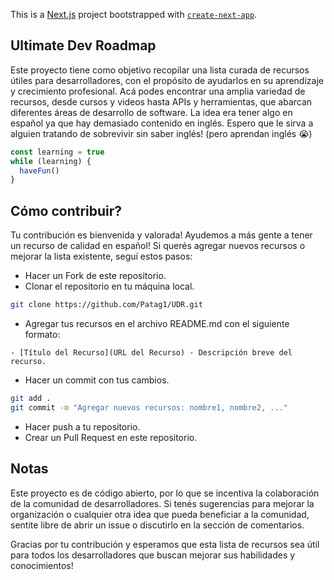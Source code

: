 This is a [Next.js](https://nextjs.org/) project bootstrapped with [`create-next-app`](https://github.com/vercel/next.js/tree/canary/packages/create-next-app).

## Ultimate Dev Roadmap

Este proyecto tiene como objetivo recopilar una lista curada de recursos útiles para desarrolladores, con el propósito de ayudarlos en su aprendizaje y crecimiento profesional. Acá podes encontrar una amplia variedad de recursos, desde cursos y videos hasta APIs y herramientas, que abarcan diferentes áreas de desarrollo de software. La idea era tener algo en español ya que hay demasiado contenido en inglés. Espero que le sirva a alguien tratando de sobrevivir sin saber inglés! (pero aprendan inglés 😭)

```ts
const learning = true
while (learning) {
  haveFun()
}
```

## Cómo contribuir?

Tu contribución es bienvenida y valorada! Ayudemos a más gente a tener un recurso de calidad en español! Si querés agregar nuevos recursos o mejorar la lista existente, seguí estos pasos:

- Hacer un Fork de este repositorio.
- Clonar el repositorio en tu máquina local.

```bash
git clone https://github.com/Patag1/UDR.git
```

- Agregar tus recursos en el archivo README.md con el siguiente formato:

```
- [Título del Recurso](URL del Recurso) - Descripción breve del recurso.
```

- Hacer un commit con tus cambios.

```bash
git add .
git commit -m "Agregar nuevos recursos: nombre1, nombre2, ..."
```

- Hacer push a tu repositorio.
- Crear un Pull Request en este repositorio.

## Notas

Este proyecto es de código abierto, por lo que se incentiva la colaboración de la comunidad de desarrolladores. Si tenés sugerencias para mejorar la organización o cualquier otra idea que pueda beneficiar a la comunidad, sentite libre de abrir un issue o discutirlo en la sección de comentarios.

Gracias por tu contribución y esperamos que esta lista de recursos sea útil para todos los desarrolladores que buscan mejorar sus habilidades y conocimientos!
